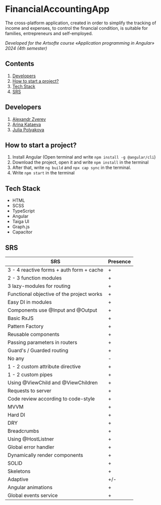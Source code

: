 # FinancialAccountingApp
The cross-platform application, created in order to simplify the tracking of income and expenses, to control the financial condition, is suitable for families, entrepreneurs and self-employed.

_Developed for the Artsofte course «Application programming in Angular» 2024 (4th semester)_

## Contents

1. <a href = "#people">Developers</a>
2. <a href = "#start">How to start a project?</a>
3. <a href = "#stack">Tech Stack</a>
4. <a href = "#technical_assignment">SRS</a>

<a name = people></a>
## Developers
  1. [Alexandr Zverev](https://github.com/wefspy)
  2. [Arina Kataeva](https://github.com/arinakataeva007)
  3. [Julia Polyakova](https://github.com/1zbbxzak1)
  
<a name = start></a>
## How to start a project?
  1. Install Angular (Open terminal and write `npm install -g @angular/cli`)
  2. Download the project, open it and write `npm install` in the terminal
  3. After that, write `ng build` and `npx cap sync` in the terminal.
  4. Write `npm start` in the terminal
  
<a name = stack></a>  
## Tech Stack
- HTML
- SCSS
- TypeScript
- Angular
- Taiga UI
- Graph.js
- Capacitor
 
<a name = technical_assignment></a>
## SRS

| SRS | Presence |
| ------- | --- |
| 3 - 4 reactive forms + auth form + cache | + |
| 2 - 3 function modules | + |
| 3 lazy-modules for routing | + |
| Functional objective of the project works | + |
| Easy DI in modules | + |
| Components use @Input and @Output | + |
| Basic RxJS | + |
| Pattern Factory | + |
| Reusable components | + |
| Passing parameters in routers | + |
| Guard's / Guarded routing | + |
| No any | - |
| 1 - 2 custom attribute directive | + |
| 1 - 2 custom pipes | + |
| Using @ViewChild and @ViewChildren | + |
| Requests to server | + |
| Code review according to code-style | + |
| MVVM | + |
| Hard DI | + |
| DRY | + |
| Breadcrumbs | + |
| Using @HostListner | + |
| Global error handler | + |
| Dynamically render components | + |
| SOLID | + |
| Skeletons | + |
| Adaptive | +/- |
| Angular animations | + |
| Global events service | + |
